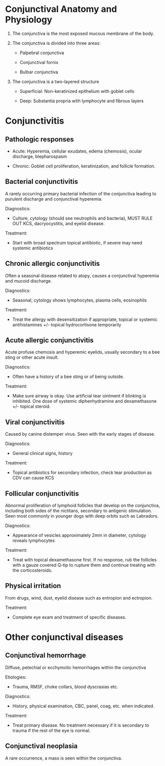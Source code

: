Conjunctival Anatomy and Physiology
===================================

1.  The conjunctiva is the most exposed mucous membrane of the body.

2.  The conjunctiva is divided into three areas:

    -   Palpebral conjunctiva

    -   Conjunctival fornix

    -   Bulbar conjunctiva

3.  The conjunctiva is a two-layered structure

    -   Superficial: Non-keratinized epithelium with goblet cells

    -   Deep: Substantia propria with lymphocyte and fibrous layers

Conjunctivitis
==============

Pathologic responses
--------------------

-   Acute: Hyperemia, cellular exudates, edema (chemosis), ocular
    discharge, blepharospasm

-   Chronic: Goblet cell proliferation, keratinization, and follicle
    formation.

Bacterial conjunctivitis
------------------------

A rarely occurring primary bacterial infection of the conjunctiva
leading to purulent discharge and conjunctival hyperemia.

Diagnostics:

-   Culture, cytology (should see neutrophils and bacteria), MUST RULE
    OUT KCS, dacryocystitis, and eyelid disease.

Treatment:

-   Start with broad spectrum topical antibiotic, if severe may need
    systemic antibiotics

Chronic allergic conjunctivitis
-------------------------------

Often a seasonal disease related to atopy, causes a conjunctival
hyperemia and mucoid discharge.

Diagnostics:

-   Seasonal, cytology shows lymphocytes, plasma cells, eosinophils

Treatment:

-   Treat the allergy with desensitization if appropriate, topical or
    systemic antihistamines +/- topical hydrocortisone temporarily

Acute allergic conjunctivitis
-----------------------------

Acute profuse chemosis and hyperemic eyelids, usually secondary to a bee
sting or other acute insult.

Diagnostics:

-   Often have a history of a bee sting or of being outside.

Treatment:

-   Make sure airway is okay. Use artificial tear ointment if blinking
    is inhibited. One dose of systemic diphenhydramine and dexamethasone
    +/- topical steroid.

Viral conjunctivitis
--------------------

Caused by canine distemper virus. Seen with the early stages of disease.

Diagnostics:

-   General clinical signs, history

Treatment:

-   Topical antibiotics for secondary infection, check tear production
    as CDV can cause KCS

Follicular conjunctivitis
-------------------------

Abnormal proliferation of lymphoid follicles that develop on the
conjunctiva, including both sides of the nictitans, secondary to
antigenic stimulation. Seen most commonly in younger dogs with deep
orbits such as Labradors.

Diagnostics:

-   Appearance of vesicles approximately 2mm in diameter, cytology
    reveals lymphocytes

Treatment:

-   Treat with topical dexamethasone first. If no response, rub the
    follicles with a gauze covered Q-tip to rupture them and continue
    treating with the corticosteroids.

Physical irritation
-------------------

From drugs, wind, dust, eyelid disease such as entropion and ectropion.

Treatment:

-   Complete eye exam and treatment of specific diseases.

Other conjunctival diseases
===========================

Conjunctival hemorrhage
-----------------------

Diffuse, petechial or ecchymotic hemorrhages within the conjunctiva

Etiologies:

-   Trauma, RMSF, choke collars, blood dyscrasias etc.

Diagnostics:

-   History, physical examination, CBC, panel, coag, etc. when
    indicated.

Treatment:

-   Treat primary disease. No treatment necessary if it is secondary to
    trauma if the rest of the eye is normal.

Conjunctival neoplasia
----------------------

A rare occurrence, a mass is seen within the conjunctiva.

